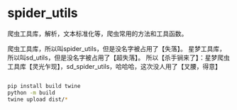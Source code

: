 # spider_utils
爬虫工具库，解析，文本标准化等，爬虫常用的方法和工具函数。

爬虫工具库，所以叫spider_utils，但是没名字被占用了【失落】。
星梦工具库，所以叫sd_utils，但是没名字被占用了【超失落】。
所以【杀手锏来了】：星梦爬虫工具库【灵光乍现】，sd_spider_utils，哈哈哈，这次没人用了【叉腰，得意】

```bash

pip install build twine
python -m build
twine upload dist/*

```
